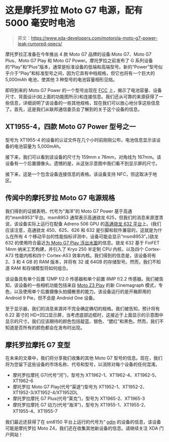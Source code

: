 # 这是摩托罗拉 Moto G7 电源，配有 5000 毫安时电池

> 原文：<https://www.xda-developers.com/motorola-moto-g7-power-leak-rumored-specs/>

摩托罗拉正准备在今年推出 4 款 Moto G7 品牌的设备:Moto G7、Moto G7 Plus、Moto G7 Play 和 Moto G7 Power。摩托罗拉之前发布了 G 系列设备的“Play”和“Plus”版本，通常是标准设备的低端和高端型号。新的“Power”型号似乎介于“Play”和标准型号之间，因为它具有中档规格，但它也将有一个巨大的 5,000mAh 电池，使其他 3 种型号的电池容量相形见绌。

即将到来的 Moto G7 Power 的一个型号出现在 [FCC](https://fccid.io/IHDT56XQ5) 上，揭示了电池容量、设备尺寸、背面设计(如上面的功能图所示)和连接信息。我们还从可靠的来源获得了一些信息，详细说明了该设备的一些其他规格，现在我们可以放心地分享这些信息了。首先，这是我们从联邦通信委员会了解到的关于这个设备的信息。

## XT1955-4，四款 Moto G7 Power 型号之一

型号为 XT1955-4 的设备的认证文件在几个小时前刚刚公布，电池信息显示该设备的电池容量为 5,000mAh。

接下来，我们可以看到该设备的尺寸为 159mm x 76mm，对角线为 167mm。该设备有一个后置摄像头。遗憾的是，从这张示意图中我们看不到显示屏的尺寸。

接下来，这是一个包含设备连接信息的表格。该设备支持 NFC，但这取决于地区。

## 传闻中的摩托罗拉 Moto G7 电源规格

我们得到的证据表明，代号为“海洋”的 Moto G7 Power 基于高通的“msm8953”平台。msm8953 通常表示高通骁龙 625，但我们的消息来源澄清说，该设备实际上运行在配备 Adreno 506 GPU 的[高通骁龙 632 平台](https://www.xda-developers.com/qualcomm-snapdragon-632-439-429-mobile-platforms/)上。(我们应该注意，高通骁龙 450、625、626 和 632 是引脚和软件兼容的，这就是为什么在所有 4 个移动平台的性能指标评测中，设备可能会显示“msm8953”。)骁龙 632 的使用符合最近[为 Moto G7 Play 浮出水面](https://www.droid-life.com/2018/11/26/here-is-the-moto-g7-play/)的信息。骁龙 632 基于 FinFET 14nm 纳米工艺构建，并引入了 Kryo 250 半定制 CPU 内核，以及四个 Cortex-A73 性能内核和四个 Cortex-A53 效率内核。我们得到的信息是，该设备将有 2、3 和 4 GB 的 RAM 版本，并将有 32 或 64GB 的存储型号。然而，我们不知道 RAM 和存储模型将如何组合。

该设备具有单个后置 12MP f/2.0 传感器和单个前置 8MP f/2.2 传感器。我们被告知，该设备的一些相机功能包括来自 [Moto Z3 Play](https://www.xda-developers.com/moto-z3-play-specs-software-leak/) 的新 Cinemagraph 模式，专色，以及使用单个后置摄像头拍摄散景的能力。该设备运行的是开箱即用的 Android 9 Pie，但不会是 Android One 设备。

至于显示器，我们的消息来源并不完全确定确切的规格。我们被告知，预计将有 6.22 英寸的 HD+凹口显示屏，当考虑底部边框时，这接近于上面显示的示意图中显示的尺寸。我们应该期待的颜色包括靛蓝、银色、“腮红”和黑色。然而，我们不知道是否所有的颜色都会在发布时出现。

## 摩托罗拉摩托 G7 变型

在未来的文章中，我们将分享我们收集的其他 Moto G7 型号的信息。现在，我们将为您留下这些设备的市场名称、代号和型号，以消除对每个设备的任何混淆。

*   摩托罗拉摩托 G7(代号“河”)，型号为 XT1962-1、XT1962-4、XT1962-5、XT1962-6
*   摩托罗拉 Moto G7 Play(代号“渠道”)型号为 XT1952-1、XT1952-2、XT1952-3/XT1952-4/XT1952DL
*   摩托罗拉摩托 G7 Plus(代号“莱克”)，型号为 XT1965-2、XT1965-3
*   摩托罗拉摩托 G7 动力(代号“海洋”)，型号为 XT1955-1、XT1955-2、XT1955-4、XT1955-7

我们最近还获得了在 sm8150 平台上运行的代号为“ [odin](https://www.xda-developers.com/motorola-odin-qualcomm-snapdragon-8150-5g-moto-mod/) 的设备的信息，该设备可能是摩托罗拉 Moto Z4，我们还在收集其他新设备的信息。请继续关注 XDA 门户网站！